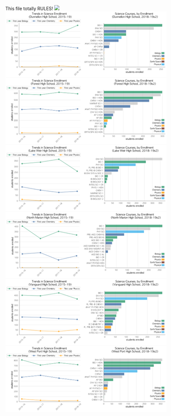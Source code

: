 This file totally RULES!
![](BELLEVIEW.png)
![](../School_plots/MARION/DUNNELLON.png)
![](../School_plots/MARION/FOREST.png)
![](../School_plots/MARION/LAKE_WEIR.png)
![](../School_plots/MARION/NORTH_MARI.png)
![](../School_plots/MARION/VANGUARD.png)
![](../School_plots/MARION/WEST_PORT.png)
